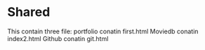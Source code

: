 # Shared
This contain three file:
portfolio conatin first.html
Moviedb conatin index2.html
Github conatin git.html
